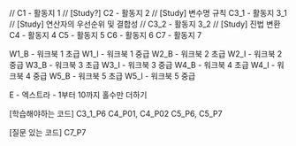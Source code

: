 // C1 - 활동지 1 // [Study?]
C2 - 활동지 2 // [Study] 변수명 규칙
C3_1 - 활동지 3_1 // [Study] 연산자의 우선순위 및 결합성
// C3_2 - 활동지 3_2 // [Study] 진법 변환
C4 - 활동지 4
C5 - 활동지 5
C6 - 활동지 6
C7 - 활동지 7

W1_B - 워크북 1 초급
W1_I - 워크북 1 중급
W2_B - 워크북 2 초급
W2_I - 워크북 2 중급
W3_B - 워크북 3 초급
W3_I - 워크북 3 중급
W4_B - 워크북 4 초급
W4_I - 워크북 4 중급
W5_B - 워크북 5 초급
W5_I - 워크북 5 중급

E - 엑스트라 - 1부터 10까지 홀수만 더하기

[학습해야하는 코드]
C3_1_P6
C4_P01, C4_P02
C5_P6, C5_P7

[질문 있는 코드]
C7_P7